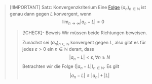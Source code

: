 > [!IMPORTANT] Satz: Konvergenzkriterium
> Eine [Folge](../../Folge.md) $(a_n)_{n\in\mathbb{N}}$ ist genau dann gegen $L$ konvergent, wenn 
> $$\lim_{n\to\infty} |a_n - L| = 0$$
> > [!CHECK]- Beweis
> > Wir müssen beide Richtungen beweisen.
> > 
> > Zunächst sei $(a_n)_{n\in\mathbb{N}}$ konvergent gegen $L$, also gibt es für jedes $\varepsilon \gt 0$ ein $n \in \mathbb{N}$ derart, dass
> > $$|a_n - L| \lt \varepsilon, \forall n \ge N$$
> > Betrachten wir die Folge $(|a_n - L|)_{n\in\mathbb{N}}$. Es gilt
> > $$|a_n - L| \le |a_n| + |L|$$